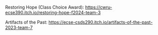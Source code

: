 Restoring Hope (Class Choice Award): https://cwru-ecse390.itch.io/restoring-hope-f2024-team-3

Artifacts of the Past: https://ecse-csds290.itch.io/artifacts-of-the-past-2023-team-7

